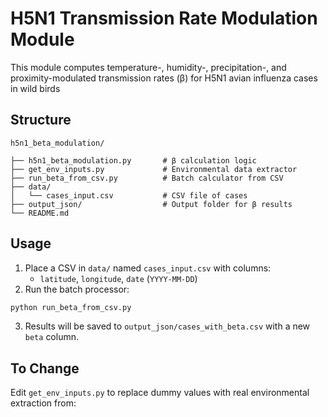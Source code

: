 # H5N1 Transmission Rate Modulation Module
This module computes temperature-, humidity-, precipitation-, and proximity-modulated transmission rates (β) for H5N1 avian influenza cases in wild birds

## Structure
```
h5n1_beta_modulation/

├── h5n1_beta_modulation.py       # β calculation logic
├── get_env_inputs.py             # Environmental data extractor
├── run_beta_from_csv.py          # Batch calculator from CSV
├── data/
│   └── cases_input.csv           # CSV file of cases
├── output_json/                  # Output folder for β results
└── README.md
```

## Usage

1. Place a CSV in `data/` named `cases_input.csv` with columns:
   - `latitude`, `longitude`, `date` (`YYYY-MM-DD`)
2. Run the batch processor:
```bash
python run_beta_from_csv.py
```
3. Results will be saved to `output_json/cases_with_beta.csv` with a new `beta` column.

## To Change
Edit `get_env_inputs.py` to replace dummy values with real environmental extraction from:


